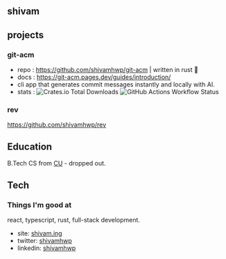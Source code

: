 ## shivam

## projects

### git-acm
    
- repo : https://github.com/shivamhwp/git-acm | written in rust 🦀 
- docs : https://git-acm.pages.dev/guides/introduction/
- cli app that generates commit messages instantly and locally with AI.
- stats : ![Crates.io Total Downloads](https://img.shields.io/crates/d/git-acm) ![GitHub Actions Workflow Status](https://img.shields.io/github/actions/workflow/status/shivamhwp/git-acm/release.yml)


### rev 
https://github.com/shivamhwp/rev

## Education

B.Tech CS from [CU](https://www.cuchd.in/) - dropped out.


## Tech

### Things I'm good at
react, typescript, rust, full-stack development.

- site: [shivam.ing](https://shivam.ing)
- twitter: [shivamhwp](https://twitter.com/shivamhwp)
- linkedin: [shivamhwp](https://www.linkedin.com/in/shivamhwp/)

